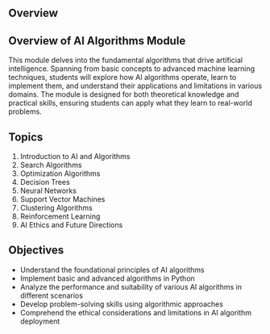 ## Overview
## Overview of AI Algorithms Module

This module delves into the fundamental algorithms that drive artificial intelligence. Spanning from basic concepts to advanced machine learning techniques, students will explore how AI algorithms operate, learn to implement them, and understand their applications and limitations in various domains. The module is designed for both theoretical knowledge and practical skills, ensuring students can apply what they learn to real-world problems.

## Topics
1. Introduction to AI and Algorithms
2. Search Algorithms
3. Optimization Algorithms
4. Decision Trees
5. Neural Networks
6. Support Vector Machines
7. Clustering Algorithms
8. Reinforcement Learning
9. AI Ethics and Future Directions

## Objectives
- Understand the foundational principles of AI algorithms
- Implement basic and advanced algorithms in Python
- Analyze the performance and suitability of various AI algorithms in different scenarios
- Develop problem-solving skills using algorithmic approaches
- Comprehend the ethical considerations and limitations in AI algorithm deployment

